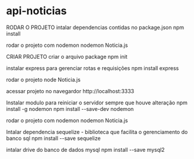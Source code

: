 # api-noticias

RODAR O PROJETO 
intalar dependencias contidas no package.json
npm install

rodar o projeto com nodemon
nodemon Noticia.js



CRIAR PROJETO
criar o arquivo package
npm init

instalar express para gerenciar rotas e requisições 
npm install express

rodar o projeto 
node Noticia.js

acessar projeto no navegardor 
http://localhost:3333

Instalar modulo para reiniciar o servidor sempre que houve alteração 
npm install -g nodemon
npm install --save-dev nodemon

rodar o projeto com nodemon
nodemon Noticia.js

Intalar dependencia sequelize - biblioteca que facilita o gerenciamento do banco sql
npm install --save sequelize

intalar drive do banco de dados mysql 
npm install --save mysql2




